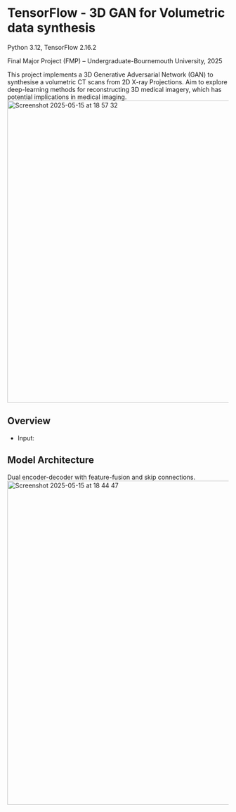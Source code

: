 # TensorFlow - 3D GAN for Volumetric data synthesis
Python 3.12, TensorFlow 2.16.2

Final Major Project (FMP) – Undergraduate-Bournemouth University, 2025

This project implements a 3D Generative Adversarial Network (GAN) to synthesise a volumetric CT scans from 2D X-ray Projections. Aim to explore deep-learning methods for reconstructing 3D medical imagery, which has potential implications in medical imaging.
<img width="688" alt="Screenshot 2025-05-15 at 18 57 32" src="https://github.com/user-attachments/assets/ce95744b-f0b7-4916-8842-3ac0d7cc10fb" />
## Overview 
- Input: 

## Model Architecture 
Dual encoder-decoder with feature-fusion and skip connections. 
<img width="738" alt="Screenshot 2025-05-15 at 18 44 47" src="https://github.com/user-attachments/assets/97eddc5e-887f-4806-9005-94d07a253ea2" />

